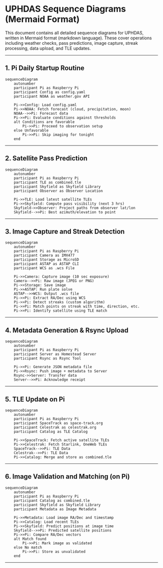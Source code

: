 # UPHDAS Sequence Diagrams (Mermaid Format)

This document contains all detailed sequence diagrams for UPHDAS, written in Mermaid format (markdown language). These cover operations including weather checks, pass predictions, image capture, streak processing, data upload, and TLE updates.

---

## 1. Pi Daily Startup Routine
```mermaid
sequenceDiagram
    autonumber
    participant Pi as Raspberry Pi
    participant Config as config.yaml
    participant NOAA as weather.gov API

    Pi->>Config: Load config.yaml
    Pi->>NOAA: Fetch forecast (cloud, precipitation, moon)
    NOAA-->>Pi: Forecast data
    Pi->>Pi: Evaluate conditions against thresholds
    alt Conditions are favorable
        Pi->>Pi: Proceed to observation setup
    else Unfavorable
        Pi->>Pi: Skip imaging for tonight
    end
```

---

## 2. Satellite Pass Prediction
```mermaid
sequenceDiagram
    autonumber
    participant Pi as Raspberry Pi
    participant TLE as combined.tle
    participant Skyfield as Skyfield Library
    participant Observer as Observer Location

    Pi->>TLE: Load latest satellite TLEs
    Pi->>Skyfield: Compute pass visibility (next 3 hrs)
    Skyfield->>Observer: Project paths from observer lat/lon
    Skyfield-->>Pi: Best azimuth/elevation to point
```

---

## 3. Image Capture and Streak Detection
```mermaid
sequenceDiagram
    autonumber
    participant Pi as Raspberry Pi
    participant Camera as IMX477
    participant Storage as MicroSD
    participant ASTAP as ASTAP CLI
    participant WCS as .wcs File

    Pi->>Camera: Capture image (10 sec exposure)
    Camera-->>Pi: Raw image (JPEG or PNG)
    Pi->>Storage: Save image
    Pi->>ASTAP: Run plate solve
    ASTAP-->>WCS: Output .wcs file
    Pi->>Pi: Extract RA/Dec using WCS
    Pi->>Pi: Detect streaks (custom algorithm)
    Pi->>Pi: Match points on streak with time, direction, etc.
    Pi->>Pi: Identify satellite using TLE match
```

---

## 4. Metadata Generation & Rsync Upload
```mermaid
sequenceDiagram
    autonumber
    participant Pi as Raspberry Pi
    participant Server as Homestead Server
    participant Rsync as Rsync Tool

    Pi->>Pi: Generate JSON metadata file
    Pi->>Rsync: Push image + metadata to Server
    Rsync->>Server: Transfer data
    Server-->>Pi: Acknowledge receipt
```

---

## 5. TLE Update on Pi
```mermaid
sequenceDiagram
    autonumber
    participant Pi as Raspberry Pi
    participant SpaceTrack as space-track.org
    participant Celestrak as celestrak.org
    participant Catalog as TLE Catalog

    Pi->>SpaceTrack: Fetch active satellite TLEs
    Pi->>Celestrak: Fetch Starlink, OneWeb TLEs
    SpaceTrack-->>Pi: TLE Data
    Celestrak-->>Pi: TLE Data
    Pi->>Catalog: Merge and store as combined.tle
```

---

## 6. Image Validation and Matching (on Pi)
```mermaid
sequenceDiagram
    autonumber
    participant Pi as Raspberry Pi
    participant Catalog as combined.tle
    participant Skyfield as Skyfield Library
    participant Metadata as Image Metadata

    Pi->>Metadata: Load image RA/Dec and timestamp
    Pi->>Catalog: Load recent TLEs
    Pi->>Skyfield: Predict positions at image time
    Skyfield-->>Pi: Predicted satellite positions
    Pi->>Pi: Compare RA/Dec vectors
    alt Match found
        Pi->>Pi: Mark image as validated
    else No match
        Pi->>Pi: Store as unvalidated
    end
```

---
